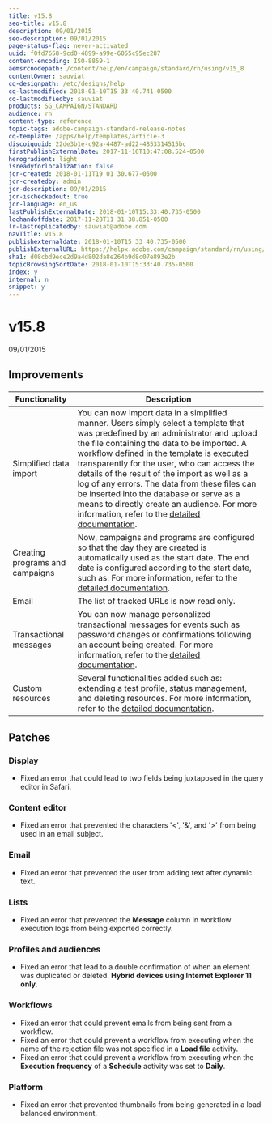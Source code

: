 ```yaml
---
title: v15.8
seo-title: v15.8
description: 09/01/2015
seo-description: 09/01/2015
page-status-flag: never-activated
uuid: f0fd7658-9cd0-4899-a99e-6055c95ec287
content-encoding: ISO-8859-1
aemsrcnodepath: /content/help/en/campaign/standard/rn/using/v15_8
contentOwner: sauviat
cq-designpath: /etc/designs/help
cq-lastmodified: 2018-01-10T15 33 40.741-0500
cq-lastmodifiedby: sauviat
products: SG_CAMPAIGN/STANDARD
audience: rn
content-type: reference
topic-tags: adobe-campaign-standard-release-notes
cq-template: /apps/help/templates/article-3
discoiquuid: 22de3b1e-c92a-4487-ad22-4853314515bc
firstPublishExternalDate: 2017-11-16T10:47:08.524-0500
herogradient: light
isreadyforlocalization: false
jcr-created: 2018-01-11T19 01 30.677-0500
jcr-createdby: admin
jcr-description: 09/01/2015
jcr-ischeckedout: true
jcr-language: en_us
lastPublishExternalDate: 2018-01-10T15:33:40.735-0500
lochandoffdate: 2017-11-28T11 31 38.851-0500
lr-lastreplicatedby: sauviat@adobe.com
navTitle: v15.8
publishexternaldate: 2018-01-10T15 33 40.735-0500
publishExternalURL: https://helpx.adobe.com/campaign/standard/rn/using/v15_8.html
sha1: d08cbd9ece2d9a4d802da8e264b9d8c07e893e2b
topicBrowsingSortDate: 2018-01-10T15:33:40.735-0500
index: y
internal: n
snippet: y
---
```


# v15.8

09/01/2015

## <p>Improvements</p>

|  Functionality  | Description  |
|---|---|
|  Simplified data import  | You can now import data in a simplified manner. Users simply select a template that was predefined by an administrator and upload the file containing the data to be imported. A workflow defined in the template is executed transparently for the user, who can access the details of the result of the import as well as a log of any errors. The data from these files can be inserted into the database or serve as a means to directly create an audience. For more information, refer to the [detailed documentation](../../automating/using/using-import-templates.md#about-import-templates).  |
|  Creating programs and campaigns  | Now, campaigns and programs are configured so that the day they are created is automatically used as the start date. The end date is configured according to the start date, such as: For more information, refer to the [detailed documentation](../../start/using/programs-and-campaigns.md).  |
|  Email  | The list of tracked URLs is now read only.  |
|  Transactional messages  | You can now manage personalized transactional messages for events such as password changes or confirmations following an account being created. For more information, refer to the [detailed documentation](../../channels/using/about-transactional-messaging.md).  |
|  Custom resources  | Several functionalities added such as: extending a test profile, status management, and deleting resources. For more information, refer to the [detailed documentation](../../developing/using/resource-statuses.md).  |

## <p>Patches</p>

### <p>Display</p>

* Fixed an error that could lead to two fields being juxtaposed in the query editor in Safari.

### <p>Content editor</p>

* Fixed an error that prevented the characters '<', '&', and '>' from being used in an email subject.

### <p>Email</p>

* Fixed an error that prevented the user from adding text after dynamic text.

### <p>Lists</p>

* Fixed an error that prevented the **Message** column in workflow execution logs from being exported correctly.

### <p>Profiles and audiences</p>

* Fixed an error that lead to a double confirmation of when an element was duplicated or deleted. **Hybrid devices using Internet Explorer 11 only**.

### <p>Workflows</p>

* Fixed an error that could prevent emails from being sent from a workflow.
* Fixed an error that could prevent a workflow from executing when the name of the rejection file was not specified in a **Load file** activity.
* Fixed an error that could prevent a workflow from executing when the **Execution frequency** of a **Schedule** activity was set to **Daily**.

### <p>Platform</p>

* Fixed an error that prevented thumbnails from being generated in a load balanced environment.

